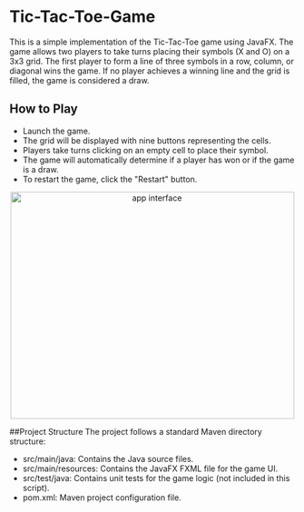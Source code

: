 # Tic-Tac-Toe-Game

This is a simple implementation of the Tic-Tac-Toe game using JavaFX. The game allows two players to take turns placing their symbols (X and O) on a 3x3 grid. The first player to form a line of three symbols in a row, column, or diagonal wins the game. If no player achieves a winning line and the grid is filled, the game is considered a draw.

## How to Play
- Launch the game.
- The grid will be displayed with nine buttons representing the cells.
- Players take turns clicking on an empty cell to place their symbol.
- The game will automatically determine if a player has won or if the game is a draw.
- To restart the game, click the "Restart" button.

<div align="center">
<img src="https://github.com/RaheebAbdulsalam/Password-Generator-App/assets/99501966/93caa497-f03c-47b0-987e-78c3f3b990cf" alt="app interface" width="500" height="400">
  </div>

##Project Structure
The project follows a standard Maven directory structure:

- src/main/java: Contains the Java source files.
- src/main/resources: Contains the JavaFX FXML file for the game UI.
- src/test/java: Contains unit tests for the game logic (not included in this script).
- pom.xml: Maven project configuration file.
